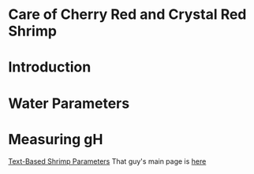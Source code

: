 # Care of Cherry Red and Crystal Red Shrimp

# Introduction

# Water Parameters

# Measuring gH

[Text-Based Shrimp Parameters](https://users.cs.duke.edu/~narten/faq/main.html)
That guy's main page is [here](https://users.cs.duke.edu/~narten/life.html)
